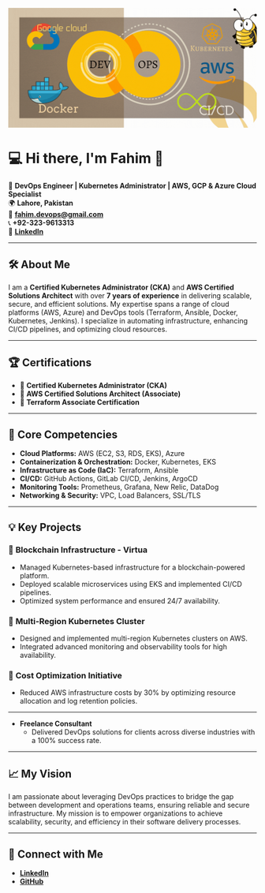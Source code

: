 ![DevOps GIF](assets/devops.gif)

# 💻 Hi there, I'm Fahim 👋

🚀 **DevOps Engineer | Kubernetes Administrator | AWS, GCP & Azure Cloud Specialist**  
🌍 **Lahore, Pakistan**  
📧 **[fahim.devops@gmail.com](mailto:fahim.devops@gmail.com)**  
📞 **+92-323-9613313**  
🔗 **[LinkedIn](https://linkedin.com/in/fahim-ur-rehman)**  

---

## 🛠️ **About Me**  
I am a **Certified Kubernetes Administrator (CKA)** and **AWS Certified Solutions Architect** with over **7 years of experience** in delivering scalable, secure, and efficient solutions. My expertise spans a range of cloud platforms (AWS, Azure) and DevOps tools (Terraform, Ansible, Docker, Kubernetes, Jenkins). I specialize in automating infrastructure, enhancing CI/CD pipelines, and optimizing cloud resources.  

---

## 🏆 **Certifications**  
- 🏅 **Certified Kubernetes Administrator (CKA)**  
- 🏅 **AWS Certified Solutions Architect (Associate)**  
- 🏅 **Terraform Associate Certification**  

---

## 🔧 **Core Competencies**  
- **Cloud Platforms:** AWS (EC2, S3, RDS, EKS), Azure  
- **Containerization & Orchestration:** Docker, Kubernetes, EKS  
- **Infrastructure as Code (IaC):** Terraform, Ansible  
- **CI/CD:** GitHub Actions, GitLab CI/CD, Jenkins, ArgoCD  
- **Monitoring Tools:** Prometheus, Grafana, New Relic, DataDog  
- **Networking & Security:** VPC, Load Balancers, SSL/TLS  

---

## 💡 **Key Projects**  
### 🎯 **Blockchain Infrastructure - Virtua**  
- Managed Kubernetes-based infrastructure for a blockchain-powered platform.  
- Deployed scalable microservices using EKS and implemented CI/CD pipelines.  
- Optimized system performance and ensured 24/7 availability.  

### 🎯 **Multi-Region Kubernetes Cluster**  
- Designed and implemented multi-region Kubernetes clusters on AWS.  
- Integrated advanced monitoring and observability tools for high availability.  

### 🎯 **Cost Optimization Initiative**  
- Reduced AWS infrastructure costs by 30% by optimizing resource allocation and log retention policies.  

---

- **Freelance Consultant**  
  - Delivered DevOps solutions for clients across diverse industries with a 100% success rate.  

---

## 📈 **My Vision**  
I am passionate about leveraging DevOps practices to bridge the gap between development and operations teams, ensuring reliable and secure infrastructure. My mission is to empower organizations to achieve scalability, security, and efficiency in their software delivery processes.  

---

## 🔗 **Connect with Me**  
- **[LinkedIn](https://linkedin.com/in/fahim-ur-rehman)**  
- **[GitHub](https://github.com/fahim-devops)**  

